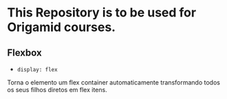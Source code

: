 # This Repository is to be used for Origamid courses.
##  Flexbox
- `display: flex`

 Torna o elemento um flex container automaticamente transformando todos os seus filhos diretos em flex itens.
